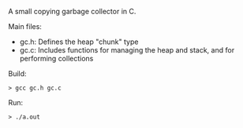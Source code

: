 A small copying garbage collector in C.

Main files:
* gc.h: Defines the heap "chunk" type
* gc.c: Includes functions for managing the heap and stack, and for performing collections

Build:

```
> gcc gc.h gc.c
```

Run:

```
> ./a.out
```
